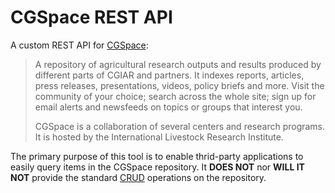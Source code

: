 # CGSpace REST API

A custom REST API for [CGSpace](https://cgspace.cgiar.org/):
 
 > A repository of agricultural research outputs and results produced by different parts of CGIAR and partners. It indexes reports, articles, press releases, presentations, videos, policy briefs and more. Visit the community of your choice; search across the whole site; sign up for email alerts and newsfeeds on topics or groups that interest you.
 >                                                                                                               
 > CGSpace is a collaboration of several centers and research programs. It is hosted by the International Livestock Research Institute.
 
 The primary purpose of this tool is to enable thrid-party applications to easily query items in the CGSpace repository. It **DOES NOT** nor **WILL IT NOT** provide the standard [CRUD](https://en.wikipedia.org/wiki/Create,_read,_update_and_delete) operations on the repository.